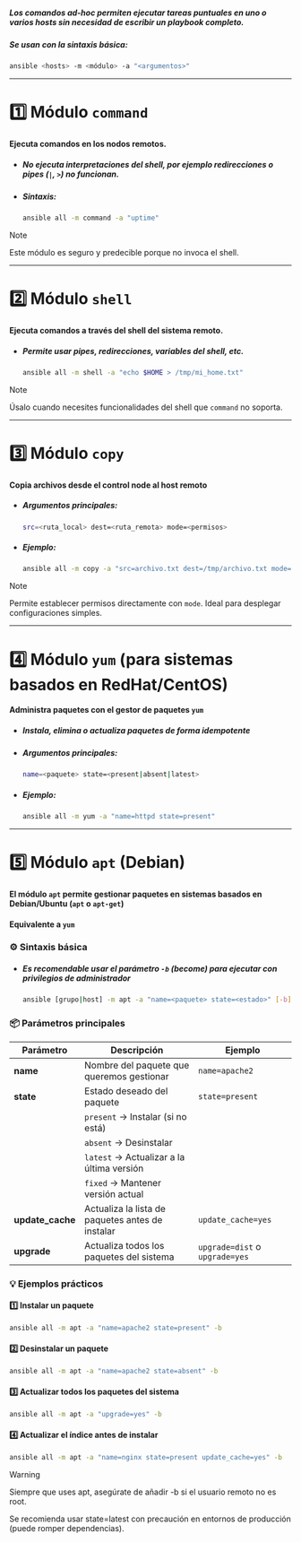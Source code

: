 ##### Los **comandos ad-hoc** permiten ejecutar tareas puntuales en uno o varios hosts sin necesidad de escribir un playbook completo.

##### Se usan con la sintaxis básica:

```bash
ansible <hosts> -m <módulo> -a "<argumentos>"
```

---
# 1️⃣ Módulo `command`
#### Ejecuta comandos en los nodos remotos.
- ##### **No** ejecuta interpretaciones del shell, por ejemplo redirecciones o pipes (`|`, `>`) no funcionan.
- ##### Sintaxis:

	```bash
	ansible all -m command -a "uptime"
	```

> [!Note]
> Este módulo es seguro y predecible porque no invoca el shell.

---
# 2️⃣ Módulo `shell`
#### Ejecuta comandos **a través del shell** del sistema remoto.
- ##### Permite usar pipes, redirecciones, variables del shell, etc.

	```bash
	ansible all -m shell -a "echo $HOME > /tmp/mi_home.txt"
	```

> [!Note]
> Úsalo cuando necesites funcionalidades del shell que `command` no soporta.

---
# 3️⃣ Módulo `copy`
#### Copia archivos desde el control node al host remoto
- ##### Argumentos principales:
	```bash
	src=<ruta_local> dest=<ruta_remota> mode=<permisos>
	```
- ##### Ejemplo:
	```bash
	ansible all -m copy -a "src=archivo.txt dest=/tmp/archivo.txt mode=777"
	```

> [!Note]
> Permite establecer permisos directamente con `mode`. Ideal para desplegar configuraciones simples.

---
# 4️⃣ Módulo `yum` (para sistemas basados en RedHat/CentOS)
#### Administra paquetes con el gestor de paquetes `yum`
- ##### Instala, elimina o actualiza paquetes de forma idempotente
- ##### Argumentos principales:
	```bash
	name=<paquete> state=<present|absent|latest>
	```
 - ##### Ejemplo:
	```bash
	ansible all -m yum -a "name=httpd state=present"
	```

---
# 5️⃣ Módulo `apt` (Debian)
#### El módulo `apt` permite **gestionar paquetes en sistemas basados en Debian/Ubuntu** (`apt` o `apt-get`)
#### Equivalente a `yum`
### ⚙️ Sintaxis básica
- ##### Es recomendable usar el parámetro `-b` (become) para ejecutar con privilegios de administrador
	```bash
	ansible [grupo|host] -m apt -a "name=<paquete> state=<estado>" [-b]
	```
### 📦 Parámetros principales

| Parámetro        | Descripción                                      | Ejemplo                        |
| ---------------- | ------------------------------------------------ | ------------------------------ |
| **name**         | Nombre del paquete que queremos gestionar        | `name=apache2`                 |
| **state**        | Estado deseado del paquete                       | `state=present`                |
|                  | `present` → Instalar (si no está)                |                                |
|                  | `absent` → Desinstalar                           |                                |
|                  | `latest` → Actualizar a la última versión        |                                |
|                  | `fixed` → Mantener versión actual                |                                |
| **update_cache** | Actualiza la lista de paquetes antes de instalar | `update_cache=yes`             |
| **upgrade**      | Actualiza todos los paquetes del sistema         | `upgrade=dist` o `upgrade=yes` |
### 💡 Ejemplos prácticos

#### 1️⃣ Instalar un paquete
```bash
ansible all -m apt -a "name=apache2 state=present" -b
```
#### 2️⃣ Desinstalar un paquete
```bash
ansible all -m apt -a "name=apache2 state=absent" -b
```
#### 3️⃣ Actualizar todos los paquetes del sistema
```bash
ansible all -m apt -a "upgrade=yes" -b
```
#### 4️⃣ Actualizar el índice antes de instalar
```bash
ansible all -m apt -a "name=nginx state=present update_cache=yes" -b
```

> [!Warning]
> Siempre que uses apt, asegúrate de añadir -b si el usuario remoto no es root.
> 
> Se recomienda usar state=latest con precaución en entornos de producción (puede romper dependencias).

